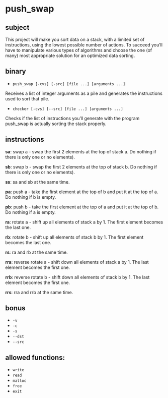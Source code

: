 # push_swap

## subject

This project will make you sort data on a stack, with a limited set of instructions, using
the lowest possible number of actions. To succeed you’ll have to manipulate various
types of algorithms and choose the one (of many) most appropriate solution for an
optimized data sorting.

## binary

- `push_swap [-cvs] [-src] [file ...] [arguments ...]`

Receives a list of integer arguments as a pile and generates the instructions used to sort that pile.


- `checker [-cvs] [--src] [file ...] [arguments ...]`

Checks if the list of instructions you’ll generate with the program push_swap is actually sorting the stack properly.

## instructions

**sa**: swap a - swap the first 2 elements at the top of stack a. Do nothing if there
is only one or no elements).

**sb**: swap b - swap the first 2 elements at the top of stack b. Do nothing if there
is only one or no elements).

**ss**: sa and sb at the same time.

**pa**: push a - take the first element at the top of b and put it at the top of a. Do
nothing if b is empty.

**pb**: push b - take the first element at the top of a and put it at the top of b. Do
nothing if a is empty.

**ra**: rotate a - shift up all elements of stack a by 1. The first element becomes
the last one.

**rb**: rotate b - shift up all elements of stack b by 1. The first element becomes
the last one.

**rs**: ra and rb at the same time.

**rra**: reverse rotate a - shift down all elements of stack a by 1. The last element
becomes the first one.

**rrb**: reverse rotate b - shift down all elements of stack b by 1. The last element
becomes the first one.

**rrs**: rra and rrb at the same time.

## bonus

- `-v`
- `-c`
- `-s`
- `--dst`
- `--src`

## allowed functions:

- `write`
- `read`
- `malloc`
- `free`
- `exit`
